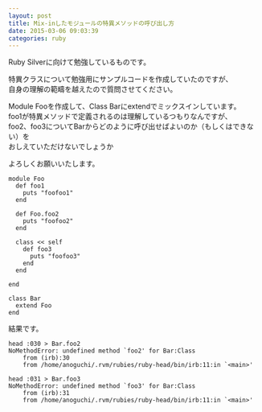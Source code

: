 ```yaml
---
layout: post
title: Mix-inしたモジュールの特異メソッドの呼び出し方
date: 2015-03-06 09:03:39
categories: ruby
---
```

<!-- {% raw %} -->
<p>Ruby Silverに向けて勉強しているものです。</p>

<p>特異クラスについて勉強用にサンプルコードを作成していたのですが、<br>
自身の理解の範疇を越えたので質問させてください。</p>

<p>Module Fooを作成して、Class Barにextendでミックスインしています。<br>
foo1が特異メソッドで定義されるのは理解しているつもりなんですが、<br>
foo2、foo3についてBarからどのように呼び出せばよいのか（もしくはできない）を<br>
おしえていただけないでしょうか</p>

<p>よろしくお願いいたします。</p>

<pre><code>module Foo
  def foo1
    puts "foofoo1"
  end

  def Foo.foo2
    puts "foofoo2"
  end

  class &lt;&lt; self
    def foo3
      puts "foofoo3"
    end
  end

end

class Bar
  extend Foo
end
</code></pre>

<p>結果です。</p>

<pre><code>head :030 &gt; Bar.foo2
NoMethodError: undefined method `foo2' for Bar:Class
    from (irb):30
    from /home/anoguchi/.rvm/rubies/ruby-head/bin/irb:11:in `&lt;main&gt;'

head :031 &gt; Bar.foo3
NoMethodError: undefined method `foo3' for Bar:Class
    from (irb):31
    from /home/anoguchi/.rvm/rubies/ruby-head/bin/irb:11:in `&lt;main&gt;'
</code></pre>
<!-- {% endraw %} -->
